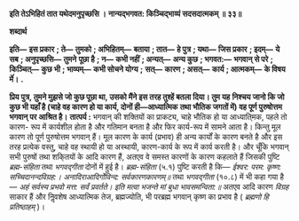  **इति तेऽभिहितं तात यथेदमनुपृच्छसि ।** **नान्यद्भगवत: किञ्चिद्भाव्यं सदसदात्मकम् ॥ ३३॥** 

**शब्दार्थ** 

**इति—** **इस प्रकार** **; ते—** **तुमको** **; अभिहितम्—** **बताया** **; तात—** **हे पुत्र** **; यथा—** **जिस प्रकार** **; इदम्—** **ये सब** **; अनुपृच्छसि—** **तुमने** **पूछा है** **; न—** **कभी नहीं** **; अन्यत्—** **अन्य कुछ** **; भगवत:—** **भगवान् से परे** **; किञ्चित्—** **कुछ भी** **; भाव्यम्—** **कभी सोचने योग्य** **;** **सत्—** **कारण** **; असत्—** **कार्य** **; आत्मकम्—** **के विषय मेंं।** **.** 

**प्रिय पुत्र, तुमने मुझसे जो कुछ पूछा था, उसको मैंने इस तरह तुश्हें बतला दिया। तुम यह** **निश्चय जानो कि जो कुछ भी यहाँ है (चाहे वह कारण हो या कार्य, दोनों ही—आध्यात्मिक** **तथा भौतिक जगतों में) वह पूर्ण पुरुषोत्तम भगवान् पर आश्रित है।** **तात्पर्य :** भगवान् की शक्तियों का प्राकट्य, चाहे भौतिक हो या आध्याति्मक, पहले तो कारण- रूप में कार्यशील होता है और गतिमान बनता है और फिर कार्य-रूप में सामने आता है। किन्तु मूल कारण तो पूर्ण पुरुषोत्तम भगवान् हैं। मूल कारण के कार्य (प्रभाव) ही अन्य कार्यों के कारण बनते है और इस तरह प्रत्येक वस्तु, चाहे वह स्थायी हो या अस्थायी, कारण-कार्य के रूप में कार्य करती है। और चूँकि भगवान् सभी पुरुषों तथा शकि्तयों के आदि कारण हैं, अतएव वे समस्त कारणों के कारण कहलाते हैं जिसकी पुष्टि *ब्रह्म-संहिता* तथा *भगवद्गीता* दोनों में हुई है। *ब्रह्म-संहिता* (५.१) पुष्टि करती है कि— *ईश्वर: परम: कृष्ण: सच्चिदानन्दविग्रह:।* *अनादिराआदिर्गोविन्द: सर्वकारणकारणम्॥* तथा *भगवद्गीता* (१०.८) में भी कहा गया है— *अहं सर्वस्य प्रभवो मत्त: सर्वं प्रवर्तते।* *इति मत्वा भजन्ते मां बुधा भावसमन्विता:॥* अतएव आदि कारण *विग्रह* साकार हैं और निॢवशेष आध्यात्मिक तेज, ब्रह्मज्योति, भी परब्रह्म भगवान् कृष्ण का प्रभाव है ( *ब्रह्मणो हि प्रतिष्ठाहम्* )। 
